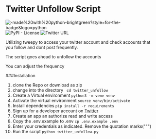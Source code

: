 # Twitter Unfollow Script
![-made%20with%20python-brightgreen?style=for-the-badge&logo=python](https://img.shields.io/badge/-made%20with%20python-brightgreen?style=for-the-badge&logo=python) ![PyPI - License](https://img.shields.io/pypi/l/py?style=plastic)  ![Twitter URL](https://img.shields.io/twitter/url?style=social&url=https%3A%2F%2Ftwitter.com%2FKen_Mwaura1)

Utilizing tweepy to access your twitter account and check accounts that you follow and dont post frequently.

The script goes ahead to unfollow the accounts

You can adjust the frequency 

###Installation
1. clone the Repo or download as zip
2. change into the directory ` cd twitter_unfollow`
3. Create a Virtual environment `python3 -m venv venv`
4. Activate the virtual environment `source venv/bin/activate`
5. Install dependencies `pip install -r requirements`
6. Sign up for a developer account on [Twitter](https://developer.twitter.com/)
7. Create an app an authorize read and write access
8. Copy the .env.example to .env `cp .env.example .env` 
9. Enter your credentials as indicated. Remove the quotation marks(""")
10. Run the script `python twitter_unfollow.py`
